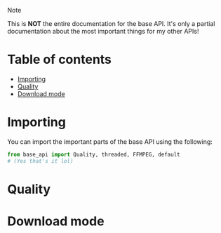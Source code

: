 > [!NOTE]
> This is **NOT** the entire documentation for the base API. It's only a partial documentation about
> the most important things for my other APIs!


# Table of contents
- [Importing](#importing)
- [Quality](#quality)
- [Download mode](#download-mode)

# Importing
You can import the important parts of the base API using the following:

```python
from base_api import Quality, threaded, FFMPEG, default
# (Yes that's it lol)
```

# Quality





# Download mode